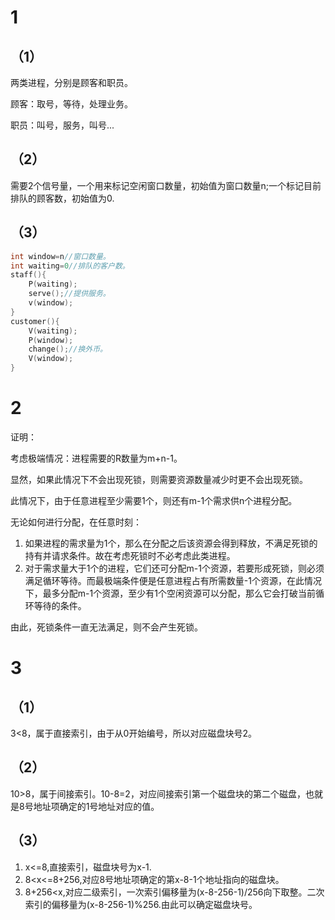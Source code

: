 # 1

## （1）

两类进程，分别是顾客和职员。

顾客：取号，等待，处理业务。

职员：叫号，服务，叫号...

## （2）

需要2个信号量，一个用来标记空闲窗口数量，初始值为窗口数量n;一个标记目前排队的顾客数，初始值为0.

## （3）

```c++
int window=n//窗口数量。
int waiting=0//排队的客户数。
staff(){
	P(waiting);
    serve();//提供服务。
    v(window);
}
customer(){
    V(waiting);
    P(window);
    change();//换外币。
    V(window);
}
```

# 2

证明：

考虑极端情况：进程需要的R数量为m+n-1。

显然，如果此情况下不会出现死锁，则需要资源数量减少时更不会出现死锁。

此情况下，由于任意进程至少需要1个，则还有m-1个需求供n个进程分配。

无论如何进行分配，在任意时刻：

1. 如果进程的需求量为1个，那么在分配之后该资源会得到释放，不满足死锁的持有并请求条件。故在考虑死锁时不必考虑此类进程。
2. 对于需求量大于1个的进程，它们还可分配m-1个资源，若要形成死锁，则必须满足循环等待。而最极端条件便是任意进程占有所需数量-1个资源，在此情况下，最多分配m-1个资源，至少有1个空闲资源可以分配，那么它会打破当前循环等待的条件。

由此，死锁条件一直无法满足，则不会产生死锁。

# 3

## （1）

3<8，属于直接索引，由于从0开始编号，所以对应磁盘块号2。

## （2）

10>8，属于间接索引。10-8=2，对应间接索引第一个磁盘块的第二个磁盘，也就是8号地址项确定的1号地址对应的值。

## （3）

1. x<=8,直接索引，磁盘块号为x-1.
2. 8<x<=8+256,对应8号地址项确定的第x-8-1个地址指向的磁盘块。
3. 8+256<x,对应二级索引，一次索引偏移量为(x-8-256-1)/256向下取整。二次索引的偏移量为(x-8-256-1)%256.由此可以确定磁盘块号。